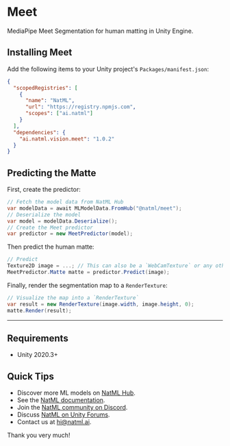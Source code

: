 # Meet
MediaPipe Meet Segmentation for human matting in Unity Engine.

## Installing Meet
Add the following items to your Unity project's `Packages/manifest.json`:
```json
{
  "scopedRegistries": [
    {
      "name": "NatML",
      "url": "https://registry.npmjs.com",
      "scopes": ["ai.natml"]
    }
  ],
  "dependencies": {
    "ai.natml.vision.meet": "1.0.2"
  }
}
```

## Predicting the Matte
First, create the predictor:
```csharp
// Fetch the model data from NatML Hub
var modelData = await MLModelData.FromHub("@natml/meet");
// Deserialize the model
var model = modelData.Deserialize();
// Create the Meet predictor
var predictor = new MeetPredictor(model);
```

Then predict the human matte:
```csharp
// Predict
Texture2D image = ...; // This can also be a `WebCamTexture` or any other image feature
MeetPredictor.Matte matte = predictor.Predict(image);
```

Finally, render the segmentation map to a `RenderTexture`:
```csharp
// Visualize the map into a `RenderTexture`
var result = new RenderTexture(image.width, image.height, 0);
matte.Render(result);
```

___

## Requirements
- Unity 2020.3+

## Quick Tips
- Discover more ML models on [NatML Hub](https://hub.natml.ai).
- See the [NatML documentation](https://docs.natml.ai/unity).
- Join the [NatML community on Discord](https://hub.natml.ai/community).
- Discuss [NatML on Unity Forums](https://forum.unity.com/threads/open-beta-natml-machine-learning-runtime.1109339/).
- Contact us at [hi@natml.ai](mailto:hi@natml.ai).

Thank you very much!
